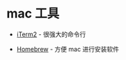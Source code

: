 # mac 工具

- [iTerm2](https://www.iterm2.com/) - 很强大的命令行

- [Homebrew](https://brew.sh/index_zh-cn.html) - 方便 mac 进行安装软件
